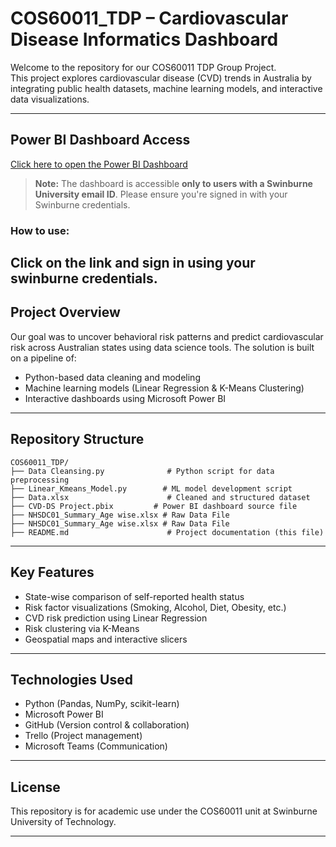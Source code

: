 # COS60011_TDP – Cardiovascular Disease Informatics Dashboard

Welcome to the repository for our COS60011 TDP Group Project.  
This project explores cardiovascular disease (CVD) trends in Australia by integrating public health datasets, machine learning models, and interactive data visualizations.

---

## Power BI Dashboard Access

[Click here to open the Power BI Dashboard](https://app.powerbi.com/links/idH1By9k7b?ctid=df7f7579-3e9c-4a7e-b844-420280f53859&pbi_source=linkShare)

> **Note:** The dashboard is accessible **only to users with a Swinburne University email ID**. Please ensure you're signed in with your Swinburne credentials.

### How to use:

Click on the link and sign in using your swinburne credentials.
---

## Project Overview

Our goal was to uncover behavioral risk patterns and predict cardiovascular risk across Australian states using data science tools. The solution is built on a pipeline of:

- Python-based data cleaning and modeling
- Machine learning models (Linear Regression & K-Means Clustering)
- Interactive dashboards using Microsoft Power BI

---

## Repository Structure

```
COS60011_TDP/
├── Data Cleansing.py              # Python script for data preprocessing
├── Linear_Kmeans_Model.py        # ML model development script
├── Data.xlsx                      # Cleaned and structured dataset
├── CVD-DS Project.pbix         # Power BI dashboard source file
├── NHSDC01_Summary_Age wise.xlsx # Raw Data File
├── NHSDC01_Summary_Age wise.xlsx # Raw Data File
├── README.md                      # Project documentation (this file)
```

---

## Key Features

- State-wise comparison of self-reported health status
- Risk factor visualizations (Smoking, Alcohol, Diet, Obesity, etc.)
- CVD risk prediction using Linear Regression
- Risk clustering via K-Means
- Geospatial maps and interactive slicers

---

## Technologies Used

- Python (Pandas, NumPy, scikit-learn)
- Microsoft Power BI
- GitHub (Version control & collaboration)
- Trello (Project management)
- Microsoft Teams (Communication)

---

## License

This repository is for academic use under the COS60011 unit at Swinburne University of Technology.

---
